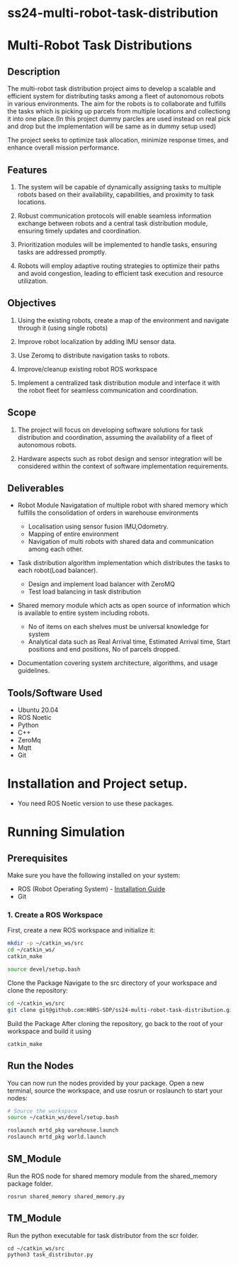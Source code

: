 # ss24-multi-robot-task-distribution

# Multi-Robot Task Distributions

## Description

The multi-robot task distribution project aims to develop a scalable and efficient system for distributing tasks among a fleet of autonomous robots in various environments. The aim for the robots is to collaborate and fulfills the tasks which is picking up parcels from multiple locations and collectiong it into one place.(In this project dummy parcles are used instead on real pick and drop but the implementation will be same as in dummy setup used)

The project seeks to optimize task allocation, minimize response times, and enhance overall mission performance.

## Features

1. The system will be capable of dynamically assigning tasks to multiple robots based on their availability, capabilities, and proximity to task locations.

2.  Robust communication protocols will enable seamless information exchange between robots and a central task distribution module, ensuring timely updates and coordination.

3. Prioritization modules will be implemented to handle  tasks, ensuring  tasks are addressed promptly.

4. Robots will employ adaptive routing strategies to optimize their paths and avoid congestion, leading to efficient task execution and resource utilization.


## Objectives
1. Using the existing robots, create a map of the environment and navigate through it (using single robots)

2. Improve robot localization by adding IMU sensor data.

3. Use Zeromq to distribute navigation tasks to robots.

4. Improve/cleanup existing robot ROS workspace

5. Implement a centralized task distribution module and interface it with the robot fleet for seamless communication and coordination.

## Scope 

1. The project will focus on developing software solutions for task distribution and coordination, assuming the availability of a fleet of autonomous robots.

2. Hardware aspects such as robot design and sensor integration will be considered within the context of software implementation requirements.

## Deliverables

* Robot Module
Navigatation of multiple robot with shared memory which fulfills the consolidation of orders in warehouse environments

    * Localisation using sensor fusion IMU,Odometry.
    * Mapping of entire environment 
    * Navigation of multi robots with shared data and communication among each other. 


* Task distribution algorithm implementation which distributes the tasks to each robot(Load balancer).
    
    * Design and implement load balancer with ZeroMQ
    * Test load balancing in task distribution

      


* Shared memory module which acts as open source of information which is available to entire system including robots.
    * No of items on each shelves must be universal knowledge for system
    * Analytical data such as Real Arrival time, Estimated Arrival time, Start positions and end positions, No of parcels dropped.


* Documentation covering system architecture, algorithms, and usage guidelines.


## Tools/Software Used
 * Ubuntu 20.04
 * ROS Noetic
 * Python
 * C++
 * ZeroMq
 * Mqtt
 * Git


 # Installation and Project setup.

 * You need ROS Noetic version to use these packages.

# Running Simulation

## Prerequisites

Make sure you have the following installed on your system:
- ROS (Robot Operating System) - [Installation Guide](http://wiki.ros.org/ROS/Installation)
- Git

### 1. Create a ROS Workspace

First, create a new ROS workspace and initialize it:

```bash
mkdir -p ~/catkin_ws/src
cd ~/catkin_ws/
catkin_make

source devel/setup.bash

```
Clone the Package
Navigate to the src directory of your workspace and clone the repository:
```bash
cd ~/catkin_ws/src
git clone git@github.com:HBRS-SDP/ss24-multi-robot-task-distribution.git
```
Build the Package
After cloning the repository, go back to the root of your workspace and build it using 
```
catkin_make
```
## Run the Nodes
You can now run the nodes provided by your package. Open a new terminal, source the workspace, and use rosrun or roslaunch to start your nodes:

```bash
# Source the workspace
source ~/catkin_ws/devel/setup.bash

roslaunch mrtd_pkg warehouse.launch
roslaunch mrtd_pkg world.launch
```

## SM_Module
Run the ROS node for shared memory module from the shared_memory package folder. 
```
rosrun shared_memory shared_memory.py
```
## TM_Module
Run the python executable for task distributor from the scr folder.
```
cd ~/catkin_ws/src
python3 task_distributor.py
```




 

